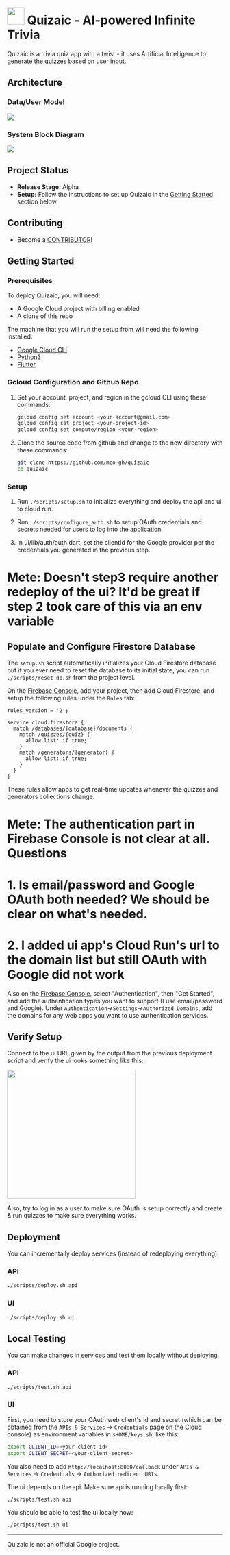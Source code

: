 # <img src="ui/assets/images/logo.png" height="40"> Quizaic - AI-powered Infinite Trivia

Quizaic is a trivia quiz app with a twist - it uses Artificial Intelligence to generate the quizzes based on user input.


## Architecture

### Data/User Model
<img src="ui/assets/images/userdata.png">

### System Block Diagram
<img src="ui/assets/images/system.png">

## Project Status

* **Release Stage:** Alpha
* **Setup:** Follow the instructions to set up Quizaic in the [Getting Started](#getting-started) section below.

## Contributing

* Become a [CONTRIBUTOR](./CONTRIBUTING.md)!

## Getting Started

### Prerequisites

To deploy Quizaic, you will need:
<!-- * 3 Google Cloud projects (ops, stage, prod) with billing enabled on each) -->
* A Google Cloud project with billing enabled
* A clone of this repo

The machine that you will run the setup from will need the following installed:
<!-- * [Terraform](https://learn.hashicorp.com/tutorials/terraform/install-cli) -->
* [Google Cloud CLI](https://cloud.google.com/sdk/docs/install)
* [Python3](https://www.python.org/downloads)
* [Flutter](https://flutter.dev)

### Gcloud Configuration and Github Repo

1. Set your account, project, and region in the gcloud CLI using these commands:

    ```bash
    gcloud config set account <your-account@gmail.com>
    gcloud config set project <your-project-id>
    gcloud config set compute/region <your-region>
    ```

1. Clone the source code from github and change to the new directory with these commands:

    ```bash
    git clone https://github.com/mco-gh/quizaic
    cd quizaic
    ```

### Setup

1. Run `./scripts/setup.sh` to initialize everything and deploy the api and ui to cloud run.

2. Run `./scripts/configure_auth.sh` to setup OAuth credentials and secrets
   needed for users to log into the application.

3. In ui/lib/auth/auth.dart, set the clientId for the Google provider per the credentials you generated in the previous step.

# Mete: Doesn't step3 require another redeploy of the ui? It'd be great if step 2 took care of this via an env variable

## Populate and Configure Firestore Database

The `setup.sh` script automatically initializes your Cloud Firestore database but if you ever need to reset the database to its initial state, you can run `./scripts/reset_db.sh` from the project level.

On the [Firebase Console](https://console.firebase.google.com/), add your project, then add Cloud Firestore, and setup the following rules under the `Rules` tab:

```
rules_version = '2';

service cloud.firestore {
  match /databases/{database}/documents {
    match /quizzes/{quiz} {
      allow list: if true;
    }
    match /generators/{generator} {
      allow list: if true;
    }
  }
}
```
These rules allow apps to get real-time updates whenever the quizzes and generators collections change.

# Mete: The authentication part in Firebase Console is not clear at all. Questions
# 1. Is email/password and Google OAuth both needed? We should be clear on what's needed. 
# 2. I added ui app's Cloud Run's url to the domain list but still OAuth with Google did not work 
Also on the [Firebase Console](https://console.firebase.google.com/), select "Authentication", then "Get Started", and add the authentication types you want to support (I use email/password and Google). Under `Authentication`->`Settings`->`Authorized Domains`, add the domains for any web apps you want to use authentication services. 

## Verify Setup

Connect to the ui URL given by the output from the previous deployment script and
verify the ui looks something like this:

<img src="ui/assets/images/ui.png" height="300">

Also, try to log in as a user to make sure OAuth is setup correctly and create &
run quizzes to make sure everything works.

## Deployment

You can incrementally deploy services (instead of redeploying everything).

### API

```bash
./scripts/deploy.sh api
```

### UI

```bash
./scripts/deploy.sh ui
```

## Local Testing

You can make changes in services and test them locally without deploying.

### API

```bash
./scripts/test.sh api
```

### UI

First, you need to store your OAuth web client's id and secret (which
can be obtained from the `APIs & Services` -> `Credentials` page on the Cloud
console) as environment variables in `$HOME/keys.sh`, like this:

```bash
export CLIENT_ID=<your-client-id>
export CLIENT_SECRET=<your-client-secret>
```

You also need to add `http://localhost:8080/callback` under `APIs & Services` ->
`Credentials` -> `Authorized redirect URIs`.

The ui depends on the api. Make sure api is running locally first:

```bash
./scripts/test.sh api
```

You should be able to test the ui locally now:

```bash
./scripts/test.sh ui
```

---

Quizaic is not an official Google project.
